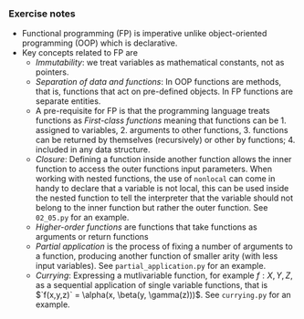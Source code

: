 ### Exercise notes
* Functional programming (FP) is imperative unlike object-oriented programming (OOP) which is declarative.
* Key concepts related to FP are
    - *Immutability*: we treat variables as mathematical constants, not as pointers.
    - *Separation of data and functions*: In OOP functions are methods, that is, functions that act on pre-defined objects. In FP functions are separate entities.
    - A pre-requisite for FP is that the programming language treats functions as *First-class functions* meaning that functions can be 1. assigned to variables, 2. arguments to other functions, 3. functions can be returned by themselves (recursively) or other by functions; 4. included in any data structure.
    - *Closure*: Defining a function inside another function allows the inner function to access the outer functions input parameters. When working with nested functions, the use of `nonlocal` can come in handy to declare that a variable is not local, this can be used inside the nested function to tell the interpreter that the variable should not belong to the inner function but rather the outer function. See `02_05.py` for an example.
    - *Higher-order functions* are functions that take functions as arguments or return functions
    - *Partial application* is the process of fixing a number of arguments to a function, producing another function of smaller arity (with less input variables). See `partial_application.py` for an example.
    - *Currying*: Expressing a mutlivariable function, for example $f: X, Y, Z$, as a sequential application of single variable functions, that is $`f(x,y,z)` = \alpha(x, \beta(y, \gamma(z)))$. See `currying.py` for an example.